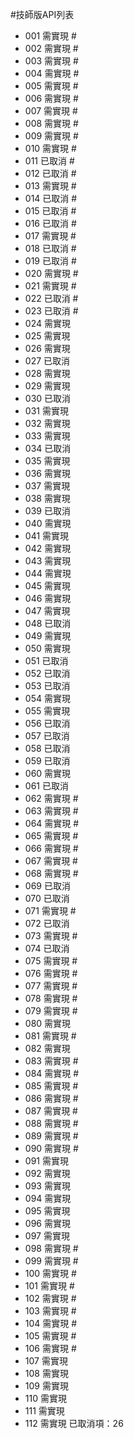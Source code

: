 #技師版API列表
* 001 需實現 #
* 002 需實現 #
* 003 需實現 #
* 004 需實現 #
* 005 需實現 #
* 006 需實現 #
* 007 需實現 #
* 008 需實現 #
* 009 需實現 #
* 010 需實現 #
* 011 已取消 #
* 012 已取消 #
* 013 需實現 #
* 014 已取消 #
* 015 已取消 #
* 016 已取消 #
* 017 需實現 #
* 018 已取消 #
* 019 已取消 #
* 020 需實現 #
* 021 需實現 #
* 022 已取消 #
* 023 已取消 #
* 024 需實現
* 025 需實現
* 026 需實現
* 027 已取消
* 028 需實現
* 029 需實現
* 030 已取消
* 031 需實現
* 032 需實現
* 033 需實現
* 034 已取消
* 035 需實現
* 036 需實現
* 037 需實現
* 038 需實現
* 039 已取消
* 040 需實現
* 041 需實現
* 042 需實現
* 043 需實現
* 044 需實現
* 045 需實現
* 046 需實現
* 047 需實現
* 048 已取消
* 049 需實現
* 050 需實現
* 051 已取消
* 052 已取消
* 053 已取消
* 054 需實現
* 055 需實現
* 056 已取消
* 057 已取消
* 058 已取消
* 059 已取消
* 060 需實現
* 061 已取消
* 062 需實現 #
* 063 需實現 #
* 064 需實現 #
* 065 需實現 #
* 066 需實現 #
* 067 需實現 #
* 068 需實現 #
* 069 已取消
* 070 已取消
* 071 需實現 #
* 072 已取消
* 073 需實現 #
* 074 已取消
* 075 需實現 #
* 076 需實現 #
* 077 需實現 #
* 078 需實現 #
* 079 需實現 #
* 080 需實現
* 081 需實現 #
* 082 需實現
* 083 需實現 #
* 084 需實現 #
* 085 需實現 #
* 086 需實現 #
* 087 需實現 #
* 088 需實現 #
* 089 需實現 #
* 090 需實現 #
* 091 需實現
* 092 需實現
* 093 需實現
* 094 需實現
* 095 需實現
* 096 需實現
* 097 需實現
* 098 需實現 #
* 099 需實現 #
* 100 需實現 #
* 101 需實現 #
* 102 需實現 #
* 103 需實現 #
* 104 需實現 #
* 105 需實現 #
* 106 需實現 #
* 107 需實現
* 108 需實現
* 109 需實現
* 110 需實現
* 111 需實現
* 112 需實現
已取消項：26
